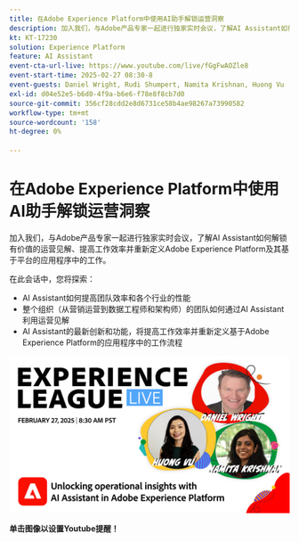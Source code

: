 ```yaml
---
title: 在Adobe Experience Platform中使用AI助手解锁运营洞察
description: 加入我们，与Adobe产品专家一起进行独家实时会议，了解AI Assistant如何解锁有价值的运营见解、提高工作效率并重新定义Adobe Experience Platform及其基于平台的应用程序中的工作。
kt: KT-17230
solution: Experience Platform
feature: AI Assistant
event-cta-url-live: https://www.youtube.com/live/fGgFwAOZle8
event-start-time: 2025-02-27 08:30-8
event-guests: Daniel Wright, Rudi Shumpert, Namita Krishnan, Huong Vu
exl-id: d04e52e5-b6d0-4f9a-b6e6-f78e8f8cb7d0
source-git-commit: 356cf28cdd2e8d6731ce58b4ae98267a73990582
workflow-type: tm+mt
source-wordcount: '158'
ht-degree: 0%

---
```


# 在Adobe Experience Platform中使用AI助手解锁运营洞察

加入我们，与Adobe产品专家一起进行独家实时会议，了解AI Assistant如何解锁有价值的运营见解、提高工作效率并重新定义Adobe Experience Platform及其基于平台的应用程序中的工作。

在此会话中，您将探索：

* AI Assistant如何提高团队效率和各个行业的性能
* 整个组织（从营销运营到数据工程师和架构师）的团队如何通过AI Assistant利用运营见解
* AI Assistant的最新创新和功能，将提高工作效率并重新定义基于Adobe Experience Platform的应用程序中的工作流程

[![ExL LIVE 2025年2月27日](assets/WebBanner-Feb-27-2025.png)](https://engage.adobe.com/ExpLeagueLive-250227.html)

**单击图像以设置Youtube提醒！**
